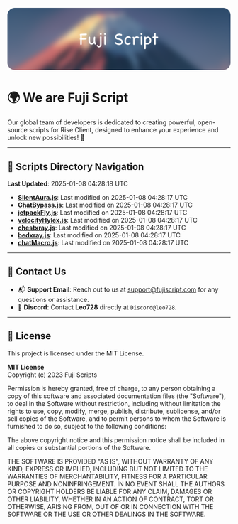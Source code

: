 ![Banner](.github/b.webp)

# 🌍 **We are Fuji Script**

Our global team of developers is dedicated to creating powerful, open-source scripts for Rise Client, designed to enhance your experience and unlock new possibilities! 🌟

---
<!-- SCRIPTS_NAVIGATION_START -->
## 📂 **Scripts Directory Navigation**

**Last Updated**: 2025-01-08 04:28:18 UTC

- **[SilentAura.js](scripts/SilentAura.js)**: Last modified on 2025-01-08 04:28:17 UTC
- **[ChatBypass.js](scripts/ChatBypass.js)**: Last modified on 2025-01-08 04:28:17 UTC
- **[jetpackFly.js](scripts/jetpackFly.js)**: Last modified on 2025-01-08 04:28:17 UTC
- **[velocityHylex.js](scripts/velocityHylex.js)**: Last modified on 2025-01-08 04:28:17 UTC
- **[chestxray.js](scripts/chestxray.js)**: Last modified on 2025-01-08 04:28:17 UTC
- **[bedxray.js](scripts/bedxray.js)**: Last modified on 2025-01-08 04:28:17 UTC
- **[chatMacro.js](scripts/chatMacro.js)**: Last modified on 2025-01-08 04:28:17 UTC

<!-- SCRIPTS_NAVIGATION_END -->

---

## 💬 **Contact Us**  
- 📬 **Support Email**: Reach out to us at [support@fujiscript.com](mailto:support@fujiscript.com) for any questions or assistance.  
- 💬 **Discord**: Contact **Leo728** directly at `Discord@leo728`.

---

## 📜 **License**

This project is licensed under the MIT License.  

**MIT License**  
Copyright (c) 2023 Fuji Scripts  

Permission is hereby granted, free of charge, to any person obtaining a copy of this software and associated documentation files (the "Software"), to deal in the Software without restriction, including without limitation the rights to use, copy, modify, merge, publish, distribute, sublicense, and/or sell copies of the Software, and to permit persons to whom the Software is furnished to do so, subject to the following conditions:  

The above copyright notice and this permission notice shall be included in all copies or substantial portions of the Software.  

THE SOFTWARE IS PROVIDED "AS IS", WITHOUT WARRANTY OF ANY KIND, EXPRESS OR IMPLIED, INCLUDING BUT NOT LIMITED TO THE WARRANTIES OF MERCHANTABILITY, FITNESS FOR A PARTICULAR PURPOSE AND NONINFRINGEMENT. IN NO EVENT SHALL THE AUTHORS OR COPYRIGHT HOLDERS BE LIABLE FOR ANY CLAIM, DAMAGES OR OTHER LIABILITY, WHETHER IN AN ACTION OF CONTRACT, TORT OR OTHERWISE, ARISING FROM, OUT OF OR IN CONNECTION WITH THE SOFTWARE OR THE USE OR OTHER DEALINGS IN THE SOFTWARE.  
